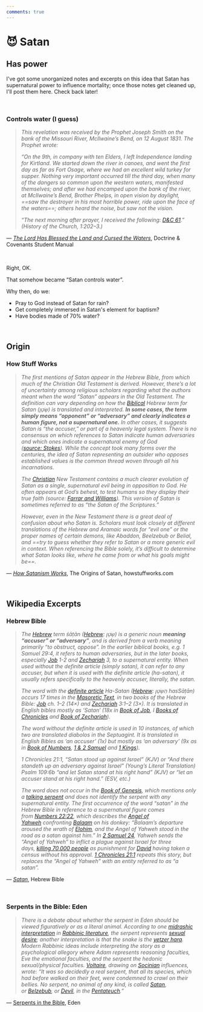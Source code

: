 ```yaml
---
comments: true
---
```

# 😈 Satan
## Has power
I've got some unorganized notes and excerpts on this idea that Satan has supernatural power to influence mortality; once those notes get cleaned up, I'll post them here. Check back later!

&nbsp;

### Controls water (I guess)
> *This revelation was received by the Prophet Joseph Smith on the bank of the Missouri River, McIlwaine’s Bend, on 12 August 1831. The Prophet wrote:*
>
> *“On the 9th, in company with ten Elders, I left Independence landing for Kirtland. We started down the river in canoes, and went the first day as far as Fort Osage, where we had an excellent wild turkey for supper. Nothing very important occurred till the third day, when many of the dangers so common upon the western waters, manifested themselves; and after we had encamped upon the bank of the river, at McIlwaine’s Bend, Brother Phelps, in open vision by daylight, ==saw the destroyer in his most horrible power, ride upon the face of the waters==; others heard the noise, but saw not the vision.*
>
> *“The next morning after prayer, I received the following: [D&C 61](https://www.churchofjesuschrist.org/study/scriptures/dc-testament/dc/61).” (History of the Church, 1:202–3.)*

— _[The Lord Has Blessed the Land and Cursed the Waters](https://www.churchofjesuschrist.org/manual/doctrine-and-covenants-student-manual/section-61-the-lord-has-blessed-the-land-and-cursed-the-waters?lang=eng)_, Doctrine & Covenants Student Manual

&nbsp;

Right, OK.

That somehow became “Satan controls water”.

Why then, do we:

- Pray to God instead of Satan for rain?
- Get completely immersed in Satan's element for baptism?
- Have bodies made of 70% water?

&nbsp;

## Origin
### How Stuff Works
> *The first mentions of Satan appear in the Hebrew Bible, from which much of the Christian Old Testament is derived. However, there’s a lot of uncertainty among religious scholars regarding what the authors meant when the word “Satan” appears in the Old Testament. The definition can vary depending on how the [Biblical](https://science.howstuffworks.com/nature/natural-disasters/2012-bible-world-end.htm) Hebrew term for Satan (שָּׂטָן‎‎) is translated and interpreted. **In some cases, the term simply means “opponent” or “adversary” and clearly indicates a human figure, not a supernatural one.** In other cases, it suggests Satan is “the accuser,” or part of a heavenly legal system. There is no consensus on which references to Satan indicate human adversaries and which ones indicate a supernatural enemy of God ([source: Stokes](https://www.jstor.org/stable/25610168?seq=1)). While the concept took many forms over the centuries, the idea of Satan representing an outsider who opposes established values is the common thread woven through all his incarnations.*
> 
> *The [Christian](https://people.howstuffworks.com/creationism.htm) New Testament contains a much clearer evolution of Satan as a single, supernatural evil being in opposition to God. He often appears at God’s behest, to test humans so they display their true faith (source: [Farrar and Williams](http://journals.sagepub.com/doi/abs/10.1177/0142064X16660911)). This version of Satan is sometimes referred to as “the Satan of the Scriptures.”*
> 
> *However, even in the New Testament there is a great deal of confusion about who Satan is. Scholars must look closely at different translations of the Hebrew and Aramaic words for “evil one” or the proper names of certain demons, like Abaddon, Beelzebub or Belial, and ==try to guess whether they refer to Satan or a more generic evil in context. When referencing the Bible solely, it’s difficult to determine what Satan looks like, where he came from or what his goals might be==.*

— _[How Satanism Works](https://people.howstuffworks.com/satanism.htm?srch_tag=cgzxsa6ji3hpuyiibjrg55gw2blylnoo#pt1)_, The Origins of Satan, howstuffworks.com

&nbsp;

## Wikipedia Excerpts
### Hebrew Bible
> *The [Hebrew](https://en.wikipedia.org/wiki/Hebrew) term śāṭān ([Hebrew](https://en.wikipedia.org/wiki/Hebrew_language): שָׂטָן) is a generic noun **meaning “accuser” or “adversary”**, and is derived from a verb meaning primarily “to obstruct, oppose”. In the earlier biblical books, e.g. 1 Samuel 29:4, it refers to human adversaries, but in the later books, especially [Job](https://en.wikipedia.org/wiki/Book_of_Job) 1-2 and [Zechariah](https://en.wikipedia.org/wiki/Book_of_Zechariah) 3, to a supernatural entity. When used without the definite article (simply satan), it can refer to any accuser, but when it is used with the definite article (ha-satan), it usually refers specifically to the heavenly accuser, literally, the satan.*
> 
> *The word with the [definite article](https://en.wikipedia.org/wiki/Definite_article) Ha-Satan ([Hebrew](https://en.wikipedia.org/wiki/Hebrew_language): הַשָּׂטָן hasSāṭān) occurs 17 times in the [Masoretic Text](https://en.wikipedia.org/wiki/Masoretic_Text), in two books of the Hebrew Bible: [Job](https://en.wikipedia.org/wiki/Book_of_Job) ch. 1–2 (14×) and [Zechariah](https://en.wikipedia.org/wiki/Book_of_Zechariah) 3:1–2 (3×). It is translated in English bibles mostly as ‘Satan’ (18x in [Book of Job](https://en.wikipedia.org/wiki/Book_of_Job), I [Books of Chronicles](https://en.wikipedia.org/wiki/Books_of_Chronicles) and [Book of Zechariah](https://en.wikipedia.org/wiki/Book_of_Zechariah)).*
> 
> *The word without the definite article is used in 10 instances, of which two are translated diabolos in the Septuagint. It is translated in English Bibles as ‘an accuser’ (1x) but mostly as ‘an adversary’ (9x as in [Book of Numbers](https://en.wikipedia.org/wiki/Book_of_Numbers), [1 & 2 Samuel](https://en.wikipedia.org/wiki/Books_of_Samuel) and [1 Kings](https://en.wikipedia.org/wiki/Books_of_Kings)).*
> 
> *1 Chronicles 21:1, “Satan stood up against Israel” (KJV) or “And there standeth up an adversary against Israel” (Young’s Literal Translation) Psalm 109:6b “and let Satan stand at his right hand” (KJV) or “let an accuser stand at his right hand.” (ESV, etc.)*
> 
> *The word does not occur in the [Book of Genesis](https://en.wikipedia.org/wiki/Book_of_Genesis), which mentions only a [talking serpent](https://en.wikipedia.org/wiki/Serpents_in_the_Bible) and does not identify the serpent with any supernatural entity. The first occurrence of the word “satan” in the Hebrew Bible in reference to a supernatural figure comes from [Numbers 22:22](https://mechon-mamre.org/p/pt/pt0422.htm#22), which describes the [Angel of Yahweh](https://en.wikipedia.org/wiki/Angel_of_the_Lord) confronting [Balaam](https://en.wikipedia.org/wiki/Balaam) on his donkey: “Balaam’s departure aroused the wrath of [Elohim](https://en.wikipedia.org/wiki/Elohim), and the Angel of Yahweh stood in the road as a satan against him.” In [2 Samuel 24](https://mechon-mamre.org/p/pt/pt08b24.htm#1), Yahweh sends the “Angel of Yahweh” to inflict a plague against Israel for three days, [killing 70,000 people](https://en.wikipedia.org/wiki/Destroying_angel_(Bible)) as punishment for [David](https://en.wikipedia.org/wiki/David) having taken a census without his approval. [1 Chronicles 21:1](https://mechon-mamre.org/p/pt/pt25a21.htm#1) repeats this story, but replaces the “Angel of Yahweh” with an entity referred to as “a satan”.*

— *[Satan](https://en.wikipedia.org/wiki/Satan#Hebrew_Bible)*, Hebrew Bible

&nbsp;

### Serpents in the Bible: Eden
> *There is a debate about whether the serpent in Eden should be viewed figuratively or as a literal animal. According to one [midrashic interpretation](https://en.wikipedia.org/wiki/Midrash) in [Rabbinic literature](https://en.wikipedia.org/wiki/Rabbinic_literature), the serpent represents [sexual desire](https://en.wikipedia.org/wiki/Sexual_desire); another interpretation is that the snake is the [yetzer hara](https://en.wikipedia.org/wiki/Yetzer_hara). Modern Rabbinic ideas include interpreting the story as a psychological allegory where Adam represents reasoning faculties, Eve the emotional faculties, and the serpent the hedonic sexual/physical faculties. [Voltaire](https://en.wikipedia.org/wiki/Voltaire), drawing on [Socinian](https://en.wikipedia.org/wiki/Socinian) influences, wrote: “It was so decidedly a real serpent, that all its species, which had before walked on their feet, were condemned to crawl on their bellies. No serpent, no animal of any kind, is called [Satan](https://en.wikipedia.org/wiki/Satan#Judaism), or [Belzebub](https://en.wikipedia.org/wiki/Belzebub), or [Devil](https://en.wikipedia.org/wiki/Devil#Christianity), in the [Pentateuch](https://en.wikipedia.org/wiki/Torah).”*

— [Serpents in the Bible](https://en.wikipedia.org/wiki/Serpents_in_the_Bible#Eden), Eden